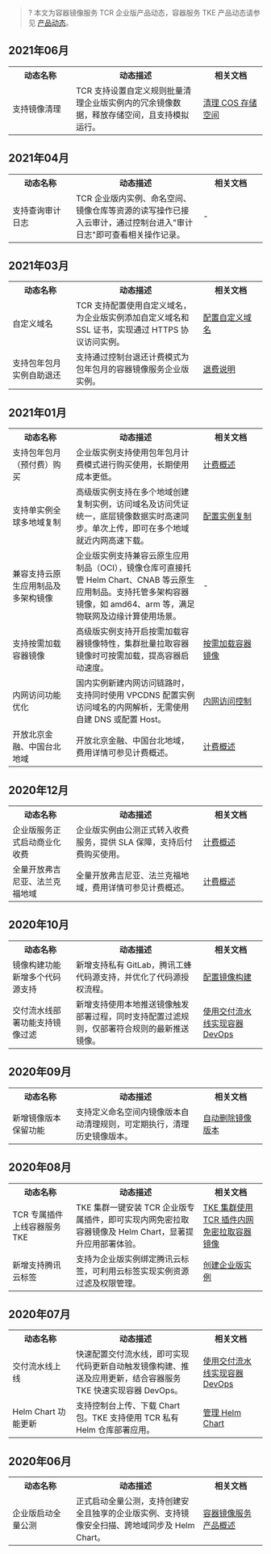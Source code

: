 >? 本文为容器镜像服务 TCR 企业版产品动态，容器服务 TKE 产品动态请参见 [产品动态](https://cloud.tencent.com/document/product/457/45987)。

## 2021年06月

<table>
	<tr><th style="width: 25%;">动态名称</th><th style="width: 50%;">动态描述</th><th style="width: 25%;">相关文档</th></tr>
<tr><td>支持镜像清理</td><td>TCR 支持设置自定义规则批量清理企业版实例内的冗余镜像数据，释放存储空间，且支持模拟运行。</td><td><a href="https://cloud.tencent.com/document/product/1141/58157">清理 COS 存储空间</a></td></tr>
</table>

## 2021年04月

<table>
	<tr><th style="width: 25%;">动态名称</th><th style="width: 50%;">动态描述</th><th style="width: 25%;">相关文档</th></tr>
<tr><td>支持查询审计日志</td><td>TCR 企业版内实例、命名空间、镜像仓库等资源的读写操作已接入云审计，通过控制台进入"审计日志"即可查看相关操作记录。</td><td>-</td></tr>
</table>

## 2021年03月

<table>
	<tr><th style="width: 25%;">动态名称</th><th style="width: 50%;">动态描述</th><th style="width: 25%;">相关文档</th></tr>
<tr><td>自定义域名</td><td>TCR 支持配置使用自定义域名，为企业版实例添加自定义域名和 SSL 证书，实现通过 HTTPS 协议访问实例。</td><td><a href="https://cloud.tencent.com/document/product/1141/53879">配置自定义域名</a></td></tr>
<tr><td>支持包年包月实例自助退还</td><td>支持通过控制台退还计费模式为包年包月的容器镜像服务企业版实例。</td><td><a href="https://cloud.tencent.com/document/product/1141/53319">退费说明</a></td></tr>
</table>




## 2021年01月
<table>
	<tr><th style="width: 25%;">动态名称</th><th style="width: 50%;">动态描述</th><th style="width: 25%;">相关文档</th></tr>
	<tr><td>支持包年包月（预付费）购买</td><td>企业版实例支持使用包年包月计费模式进行购买使用，长期使用成本更低。</td><td><a href="https://cloud.tencent.com/document/product/1141/40540">计费概述</a></td></tr>
	<tr><td>支持单实例全球多地域复制</td><td>高级版实例支持在多个地域创建复制实例，访问域名及访问凭证统一，底层镜像数据实时高速同步。单次上传，即可在多个地域就近内网高速下载。</td><td><a href="https://cloud.tencent.com/document/product/1141/52095">配置实例复制</a></td></tr>
	<tr><td>兼容支持云原生应用制品及多架构镜像</td><td>企业版实例支持兼容云原生应用制品（OCI），镜像仓库可直接托管 Helm Chart、CNAB 等云原生应用制品。支持托管多架构容器镜像，如 amd64、arm 等，满足物联网及边缘计算使用场景。</td><td>-</td></tr>
	<tr><td>支持按需加载容器镜像</td><td>高级版实例支持开启按需加载容器镜像特性，集群批量拉取容器镜像时可按需加载，提高容器启动速度。</td><td><a href="https://cloud.tencent.com/document/product/1141/53928">按需加载容器镜像</a></td></tr>
	<tr><td>内网访问功能优化</td><td>国内实例新建内网访问链路时，支持同时使用 VPCDNS 配置实例访问域名的内网解析，无需使用自建 DNS 或配置 Host。</td><td><a href="https://cloud.tencent.com/document/product/1141/41838">内网访问控制</a></td></tr>
	<tr><td>开放北京金融、中国台北地域</td><td>开放北京金融、中国台北地域，费用详情可参见计费概述。</td><td><a href="https://cloud.tencent.com/document/product/1141/40540">计费概述</a></td></tr>

</table>

## 2020年12月
<table>
	<tr><th style="width: 25%;">动态名称</th><th style="width: 50%;">动态描述</th><th style="width: 25%;">相关文档</th></tr>
	<tr><td>企业版服务正式启动商业化收费</td><td>企业版实例由公测正式转入收费服务，提供 SLA 保障，支持后付费购买使用。</td><td><a href="https://cloud.tencent.com/document/product/1141/40540">计费概述</a></td></tr>
	<tr><td>全量开放弗吉尼亚、法兰克福地域</td><td>全量开放弗吉尼亚、法兰克福地域，费用详情可参见计费概述。</td><td><a href="https://cloud.tencent.com/document/product/1141/40540">计费概述</a></td></tr>
</table>


## 2020年10月
<table>
	<tr><th style="width: 25%;">动态名称</th><th style="width: 50%;">动态描述</th><th style="width: 25%;">相关文档</th></tr>
	<tr><td>镜像构建功能新增多个代码源支持</td><td>新增支持私有 GitLab，腾讯工蜂代码源支持，并优化了代码源授权流程。</td><td><a href="https://cloud.tencent.com/document/product/1141/45762">配置镜像构建</a></td></tr>
	<tr><td>交付流水线部署功能支持镜像过滤</td><td>新增支持使用本地推送镜像触发部署过程，同时支持配置过滤规则，仅部署符合规则的最新推送镜像。</td><td><a href="https://cloud.tencent.com/document/product/1141/48186">使用交付流水线实现容器 DevOps</a></td></tr>
</table>

## 2020年09月

<table>
	<tr><th style="width: 25%;">动态名称</th><th style="width: 50%;">动态描述</th><th style="width: 25%;">相关文档</th></tr>
	<tr><td>新增镜像版本保留功能</td><td>支持定义命名空间内镜像版本自动清理规则，可定期执行，清理历史镜像版本。</td><td><a href="https://cloud.tencent.com/document/product/1141/50613">自动删除镜像版本</a></td></tr>
</table>


## 2020年08月

<table>
	<tr><th style="width: 25%;">动态名称</th><th style="width: 50%;">动态描述</th><th style="width: 25%;">相关文档</th></tr>
	<tr><td>TCR 专属插件上线容器服务 TKE</td><td>TKE 集群一键安装 TCR 企业版专属插件，即可实现内网免密拉取容器镜像及 Helm Chart，显著提升应用部署体验。</td><td><a href="https://cloud.tencent.com/document/product/1141/48184">TKE 集群使用 TCR 插件内网免密拉取容器镜像</a></td></tr>
  <tr><td>新增支持腾讯云标签</td><td>支持为企业版实例绑定腾讯云标签，可利用云标签实现实例资源过滤及权限管理。</td><td><a href="https://cloud.tencent.com/document/product/1141/40716">创建企业版实例</a></td></tr>
</table>

## 2020年07月

<table>
	<tr><th style="width: 25%;">动态名称</th><th style="width: 50%;">动态描述</th><th style="width: 25%;">相关文档</th></tr>
	<tr><td>交付流水线上线</td><td>快速配置交付流水线，即可实现代码更新自动触发镜像构建、推送及应用更新，结合容器服务 TKE 快速实现容器 DevOps。</td><td><a href="https://cloud.tencent.com/document/product/1141/48186">使用交付流水线实现容器 DevOps</a></td></tr>
  <tr><td>Helm Chart 功能更新</td><td>支持控制台上传、下载 Chart 包。TKE 支持使用 TCR 私有 Helm 仓库部署应用。</td><td><a href="https://cloud.tencent.com/document/product/1141/41944">管理 Helm Chart</a></td></tr>
</table>

## 2020年06月

<table>
	<tr><th style="width: 25%;">动态名称</th><th style="width: 50%;">动态描述</th><th style="width: 25%;">相关文档</th></tr>
	<tr><td>企业版启动全量公测</td><td>正式启动全量公测，支持创建安全且独享的企业版实例、支持镜像安全扫描、跨地域同步及 Helm Chart。</td><td><a href="https://cloud.tencent.com/document/product/1141/39278">容器镜像服务产品概述</a></td></tr>
</table>
